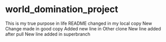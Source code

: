# world_domination_project
This is my true purpose in life
README changed in my local copy
New Change made in good copy
Added new line in Other clone
New line added after pull
New line added in superbranch
